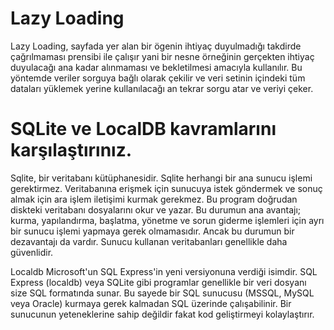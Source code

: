 # Lazy Loading
Lazy Loading, sayfada yer alan bir ögenin ihtiyaç duyulmadığı takdirde çağrılmaması prensibi ile çalışır yani bir nesne örneğinin gerçekten ihtiyaç duyulacağı ana kadar
alınmaması ve bekletilmesi amacıyla kullanılır. Bu yöntemde veriler sorguya bağlı olarak çekilir ve veri setinin içindeki tüm dataları yüklemek yerine kullanılacağı
an tekrar sorgu atar ve veriyi çeker.  
# SQLite ve LocalDB kavramlarını karşılaştırınız.
Sqlite, bir veritabanı kütüphanesidir. Sqlite herhangi bir ana sunucu işlemi gerektirmez. Veritabanına erişmek için sunucuya istek göndermek ve sonuç almak için ara 
işlem iletişimi kurmak gerekmez. Bu program doğrudan diskteki veritabanı dosyalarını okur ve yazar. Bu durumun ana avantajı; kurma, yapılandırma, başlatma, yönetme ve 
sorun giderme işlemleri için ayrı bir sunucu işlemi yapmaya gerek olmamasıdır. Ancak bu durumun bir dezavantajı da vardır. Sunucu kullanan veritabanları genellikle daha güvenlidir.

Localdb Microsoft'un SQL Express'in yeni versiyonuna verdiği isimdir. SQL Express (localdb) veya SQLite gibi programlar genellikle bir veri dosyanı size SQL formatında sunar. 
Bu sayede bir SQL sunucusu (MSSQL, MySQL veya Oracle) kurmaya gerek kalmadan SQL üzerinde çalışabilinir. Bir sunucunun yeteneklerine sahip değildir fakat kod geliştirmeyi 
kolaylaştırır.


